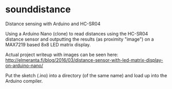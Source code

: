 # sounddistance
Distance sensing with Arduino and HC-SR04

Using a Arduino Nano (clone) to read distances using the HC-SR04 distance sensor and outputting the results (as proximity "image") on a MAX7219 based 8x8 LED matrix display.

Actual project writeup with images can be seen here:
http://elmeranta.fi/blog/2016/03/distance-sensor-with-led-matrix-display-on-arduino-nano/

Put the sketch (.ino) into a directory (of the same name) and load up into the Arduino compiler.
